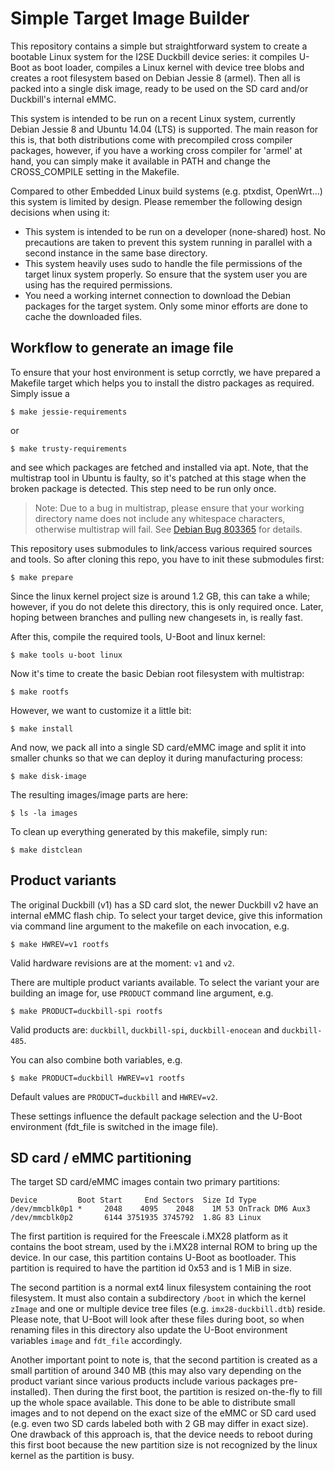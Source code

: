 Simple Target Image Builder
===========================

This repository contains a simple but straightforward system to create a bootable
Linux system for the I2SE Duckbill device series: it compiles U-Boot as boot loader,
compiles a Linux kernel with device tree blobs and creates a root filesystem
based on Debian Jessie 8 (armel). Then all is packed into a single disk image,
ready to be used on the SD card and/or Duckbill's internal eMMC.

This system is intended to be run on a recent Linux system, currently Debian Jessie 8
and Ubuntu 14.04 (LTS) is supported. The main reason for this is, that both distributions
come with precompiled cross compiler packages, however, if you have a working
cross compiler for 'armel' at hand, you can simply make it available in PATH and
change the CROSS_COMPILE setting in the Makefile.

Compared to other Embedded Linux build systems (e.g. ptxdist, OpenWrt...) this
system is limited by design. Please remember the following design decisions
when using it:
* This system is intended to be run on a developer (none-shared) host.
  No precautions are taken to prevent this system running in parallel with
  a second instance in the same base directory.
* This system heavily uses sudo to handle the file permissions of the target
  linux system properly. So ensure that the system user you are using has
  the required permissions.
* You need a working internet connection to download the Debian packages for the
  target system. Only some minor efforts are done to cache the downloaded files.


Workflow to generate an image file
----------------------------------

To ensure that your host environment is setup corrctly, we have prepared a Makefile target
which helps you to install the distro packages as required. Simply issue a

```
$ make jessie-requirements
```

or

```
$ make trusty-requirements
```

and see which packages are fetched and installed via apt. Note, that the multistrap tool
in Ubuntu is faulty, so it's patched at this stage when the broken package is detected.
This step need to be run only once.

> Note:
> Due to a bug in multistrap, please ensure that your working directory name does not include any
> whitespace characters, otherwise multistrap will fail.
> See [Debian Bug 803365](http://bugs.debian.org/cgi-bin/bugreport.cgi?bug=803365) for details.

This repository uses submodules to link/access various required sources and tools. So
after cloning this repo, you have to init these submodules first:

```
$ make prepare
```

Since the linux kernel project size is around 1.2 GB, this can take a while; however, if you
do not delete this directory, this is only required once. Later, hoping between branches and
pulling new changesets in, is really fast.

After this, compile the required tools, U-Boot and linux kernel:

```
$ make tools u-boot linux
```

Now it's time to create the basic Debian root filesystem with multistrap:

```
$ make rootfs
```

However, we want to customize it a little bit:

```
$ make install
```

And now, we pack all into a single SD card/eMMC image and split it into smaller chunks
so that we can deploy it during manufacturing process:

```
$ make disk-image
```

The resulting images/image parts are here:

```
$ ls -la images
```

To clean up everything generated by this makefile, simply run:

```
$ make distclean
```


Product variants
----------------

The original Duckbill (v1) has a SD card slot, the newer Duckbill v2 have an internal
eMMC flash chip. To select your target device, give this information via command line
argument to the makefile on each invocation, e.g.

```
$ make HWREV=v1 rootfs
```

Valid hardware revisions are at the moment: `v1` and `v2`.

There are multiple product variants available. To select the variant your are building
an image for, use `PRODUCT` command line argument, e.g.

```
$ make PRODUCT=duckbill-spi rootfs
```

Valid products are: `duckbill`, `duckbill-spi`, `duckbill-enocean` and `duckbill-485`.

You can also combine both variables, e.g.

```
$ make PRODUCT=duckbill HWREV=v1 rootfs
```

Default values are `PRODUCT=duckbill` and `HWREV=v2`.

These settings influence the default package selection and the U-Boot environment
(fdt_file is switched in the image file).


SD card / eMMC partitioning
---------------------------

The target SD card/eMMC images contain two primary partitions:

```
Device         Boot Start     End Sectors  Size Id Type
/dev/mmcblk0p1 *     2048    4095    2048    1M 53 OnTrack DM6 Aux3
/dev/mmcblk0p2       6144 3751935 3745792  1.8G 83 Linux
```

The first partition is required for the Freescale i.MX28 platform as it contains the boot stream,
used by the i.MX28 internal ROM to bring up the device. In our case, this partition contains
U-Boot as bootloader. This partition is required to have the partition id 0x53 and is 1 MiB in size.

The second partition is a normal ext4 linux filesystem containing the root filesystem. It must also
contain a subdirectory `/boot` in which the kernel `zImage` and one or multiple device tree files
(e.g. `imx28-duckbill.dtb`) reside. Please note, that U-Boot will look after these files during boot,
so when renaming files in this directory also update the U-Boot environment variables `image` and
`fdt_file` accordingly.

Another important point to note is, that the second partition is created as a small partition
of around 340 MB (this may also vary depending on the product variant since various products
include various packages pre-installed). Then during the first boot, the partition is resized
on-the-fly to fill up the whole space available. This done to be able to distribute small images
and to not depend on the exact size of the eMMC or SD card used (e.g. even two SD cards labeled
both with 2 GB may differ in exact size). One drawback of this approach is, that the device
needs to reboot during this first boot because the new partition size is not recognized by
the linux kernel as the partition is busy.
